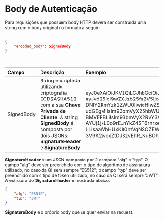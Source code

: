 # Body de Autenticação

Para requisições que possuem body HTTP deverá ser construída uma string
com o body original no formato a seguir: <br><br>

```json
{
    "encoded_body": SignedBody
}
```
<br>

| Campo      | Descrição                                                                                                                                                                                | Exemplo                                                                                                                                                                                                                                                                                                                                                                                                                                                                                                           |
|:-----------|:-----------------------------------------------------------------------------------------------------------------------------------------------------------------------------------------|:------------------------------------------------------------------------------------------------------------------------------------------------------------------------------------------------------------------------------------------------------------------------------------------------------------------------------------------------------------------------------------------------------------------------------------------------------------------------------------------------------------------|
| SignedBody | String encriptada utilizando criptografia ECDSASHA512 com a sua **Chave Privada de Cliente**. A string **SignedBody** é composta por dois JSONs: **SignatureHeader** e **SignatureBody** | eyJ0eXAiOiJKV1QiLCJhbGciOiJFUzUxMiJ9.<br>eyJvd25lcl9wZXJzb25fa2V5IjoiMzM3MDFjZDQtOTRiNy00NDdmLWExZmQtN<br>DNlY2RmYzk1ZWU0IiwidHlwZSI6ImNoZWNraW5nIiwiYWNjb3VudF9uYW1lIjoiQ29<br>udGEgMiIsIm93bmVyX25hbWUiOiJBNTUgQ09OU1VMVE9SSUEgRU0gQ1JFRElUTy<br>BMVERBLiIsIm93bmVyX2RvY3VtZW50X251bWJlciI6IjIyMTUzNDcwMDAwMTI4In0.<br>AYUj1jxL0o9rEJnYkZ4ST6rnrxeA7tJRqLdFez0JAUd9MnxAUZAZfyWuUVR45C<br>LLIsaaWhHUxK80ntVgNSOZEWf1APtAygECDA9Div7cqPHcNYVfQt2F5Bad8Rx<br>3V9K2jvoxZtDJ3zvEhR_NuBOhyw8nfu_y5KZIdy51ZSygiRJdDItP |

**SignatureHeader** é um JSON composto por 2 campos: "alg" e "typ". O
campo "alg" deve ser preenchido com o tipo de algoritmo de assinatura
utilizado, no caso da QI será sempre "ES512"; o campo "typ" deve ser
preenchido com o tipo de token utilizado, no caso da QI será sempre
"JWT". A estrutura do **SignatureHeader** é mostrada abaixo:

```json
{
    "alg": "ES512",
    "typ": "JWT"
}
```

**SignatureBody** é o próprio body que se quer enviar na request.